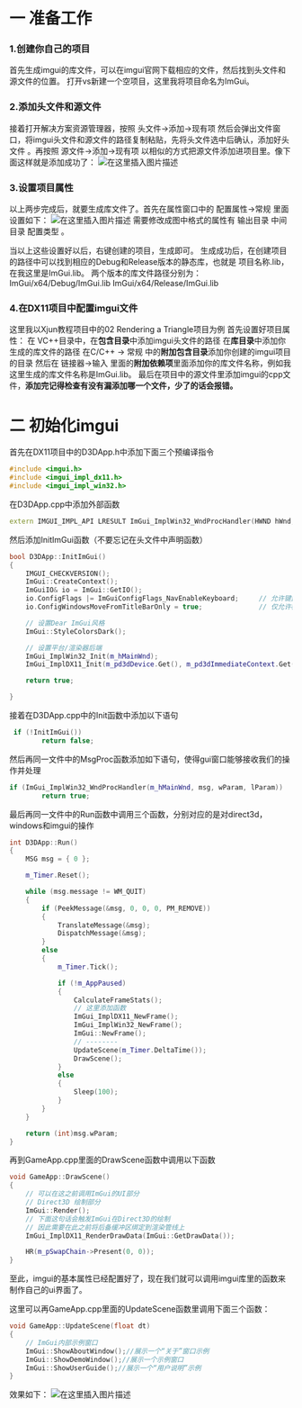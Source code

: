 ﻿# 一 准备工作
### 1.创建你自己的项目
首先生成imgui的库文件，可以在imgui官网下载相应的文件，然后找到头文件和源文件的位置。
打开vs新建一个空项目，这里我将项目命名为ImGui。
### 2.添加头文件和源文件
接着打开解决方案资源管理器，按照 头文件->添加->现有项 然后会弹出文件窗口，将imgui头文件和源文件的路径复制粘贴，先将头文件选中后确认，添加好头文件 。再按照 源文件->添加->现有项 以相似的方式把源文件添加进项目里。像下面这样就是添加成功了：
![在这里插入图片描述](https://img-blog.csdnimg.cn/f314061d85dc4927bda192e57f63f1d0.png)
### 3.设置项目属性
以上两步完成后，就要生成库文件了。首先在属性窗口中的 配置属性->常规 里面设置如下：
![在这里插入图片描述](https://img-blog.csdnimg.cn/30f5b5d5b0024acfa8344acb9abd65b6.png)
需要修改成图中格式的属性有 输出目录 中间目录 配置类型 。

当以上这些设置好以后，右键创建的项目，生成即可。
生成成功后，在创建项目的路径中可以找到相应的Debug和Release版本的静态库，也就是
项目名称.lib，在我这里是ImGui.lib。
两个版本的库文件路径分别为：
ImGui/x64/Debug/ImGui.lib
ImGui/x64/Release/ImGui.lib

### 4.在DX11项目中配置imgui文件
这里我以Xjun教程项目中的02 Rendering a Triangle项目为例
首先设置好项目属性：
在 VC++目录中，在**包含目录**中添加imgui头文件的路径
在**库目录**中添加你生成的库文件的路径
在C/C++ -> 常规 中的**附加包含目录**添加你创建的imgui项目的目录
然后在 链接器->输入 里面的**附加依赖项**里面添加你的库文件名称，例如我这里生成的库文件名称是ImGui.lib。
最后在项目中的源文件里添加imgui的cpp文件，**添加完记得检查有没有漏添加哪一个文件，少了的话会报错。**


# 二 初始化imgui
首先在DX11项目中的D3DApp.h中添加下面三个预编译指令
```cpp
#include <imgui.h>
#include <imgui_impl_dx11.h>
#include <imgui_impl_win32.h>
```
在D3DApp.cpp中添加外部函数

```cpp
extern IMGUI_IMPL_API LRESULT ImGui_ImplWin32_WndProcHandler(HWND hWnd, UINT msg, WPARAM wParam, LPARAM lParam);
```
然后添加InitImGui函数（不要忘记在头文件中声明函数）

```cpp
bool D3DApp::InitImGui()
{
    IMGUI_CHECKVERSION();
    ImGui::CreateContext();
    ImGuiIO& io = ImGui::GetIO();
    io.ConfigFlags |= ImGuiConfigFlags_NavEnableKeyboard;     // 允许键盘控制
    io.ConfigWindowsMoveFromTitleBarOnly = true;              // 仅允许标题拖动

    // 设置Dear ImGui风格
    ImGui::StyleColorsDark();

    // 设置平台/渲染器后端
    ImGui_ImplWin32_Init(m_hMainWnd);
    ImGui_ImplDX11_Init(m_pd3dDevice.Get(), m_pd3dImmediateContext.Get());

    return true;

}

```
接着在D3DApp.cpp中的Init函数中添加以下语句

```cpp
 if (!InitImGui())
        return false;
```
然后再同一文件中的MsgProc函数添加如下语句，使得gui窗口能够接收我们的操作并处理

```cpp
if (ImGui_ImplWin32_WndProcHandler(m_hMainWnd, msg, wParam, lParam))
        return true;
```
最后再同一文件中的Run函数中调用三个函数，分别对应的是对direct3d，windows和imgui的操作

```cpp
int D3DApp::Run()
{
    MSG msg = { 0 };

    m_Timer.Reset();

    while (msg.message != WM_QUIT)
    {
        if (PeekMessage(&msg, 0, 0, 0, PM_REMOVE))
        {
            TranslateMessage(&msg);
            DispatchMessage(&msg);
        }
        else
        {
            m_Timer.Tick();

            if (!m_AppPaused)
            {
                CalculateFrameStats();
                // 这里添加函数
                ImGui_ImplDX11_NewFrame();     
                ImGui_ImplWin32_NewFrame();
                ImGui::NewFrame();
                // --------
                UpdateScene(m_Timer.DeltaTime());
                DrawScene();
            }
            else
            {
                Sleep(100);
            }
        }
    }

    return (int)msg.wParam;
}

```
再到GameApp.cpp里面的DrawScene函数中调用以下函数

```cpp
void GameApp::DrawScene()
{  
    // 可以在这之前调用ImGui的UI部分
    // Direct3D 绘制部分 
    ImGui::Render();
    // 下面这句话会触发ImGui在Direct3D的绘制
    // 因此需要在此之前将后备缓冲区绑定到渲染管线上
    ImGui_ImplDX11_RenderDrawData(ImGui::GetDrawData());

    HR(m_pSwapChain->Present(0, 0));
}
```
至此，imgui的基本属性已经配置好了，现在我们就可以调用imgui库里的函数来制作自己的ui界面了。

这里可以再GameApp.cpp里面的UpdateScene函数里调用下面三个函数：

```cpp
void GameApp::UpdateScene(float dt)
{
    // ImGui内部示例窗口
    ImGui::ShowAboutWindow();//展示一个“关于”窗口示例
    ImGui::ShowDemoWindow();//展示一个示例窗口
    ImGui::ShowUserGuide();//展示一个“用户说明”示例
}

```
效果如下：
![在这里插入图片描述](https://img-blog.csdnimg.cn/f1203e80ce9948d78163b4ef714af8fc.png)


